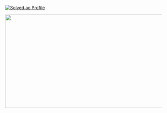 [![Solved.ac Profile](http://mazassumnida.wtf/api/v2/generate_badge?boj=qq221qq)](https://solved.ac/qq221qq/)

[
<a href="https://github.com/devxb/gitanimals">
<img
  src="https://render.gitanimals.org/farms/SeoungMinHwang"
  width="600"
  height="300"
/>
</a>
](https://render.gitanimals.org/farms/SeoungMinHwang)
